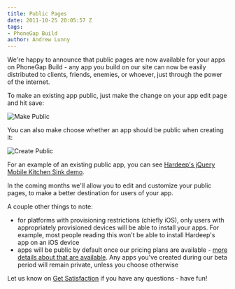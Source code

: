 ```yaml
---
title: Public Pages
date: 2011-10-25 20:05:57 Z
tags:
- PhoneGap Build
author: Andrew Lunny
---
```


We're happy to announce that public pages are now available for your apps on PhoneGap Build - any app you build on our site can now be easily distributed to clients, friends, enemies, or whoever, just through the power of the internet.

To make an existing app public, just make the change on your app edit page and hit save:

![Make Public](/blog/uploads/build/public-pages/edit-public-app.png)

<!-- end-slug -->

You can also make choose whether an app should be public when creating it:

![Create Public](/blog/uploads/build/public-pages/new-public-app.png)

For an example of an existing public app, you can see [Hardeep's jQuery Mobile Kitchen Sink demo](/apps/43174).

In the coming months we'll allow you to edit and customize your public pages, to make a better destination for users of your app.

A couple other things to note:

* for platforms with provisioning restrictions (chiefly iOS), only users with appropriately provisioned devices will be able to install your apps. For example, most people reading this won't be able to install Hardeep's app on an iOS device
* apps will be public by default once our pricing plans are available - [more details about that are available](http://www.phonegap.com/2011/10/13/phonegap-build-pricing-plans-update/). Any apps you've created during our beta period will remain private, unless you choose otherwise

Let us know on [Get Satisfaction](http://community.phonegap.com) if you have any questions - have fun!
